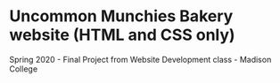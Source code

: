 # Uncommon Munchies Bakery website (HTML and CSS only) 

Spring 2020 - Final Project from Website Development class - Madison College

